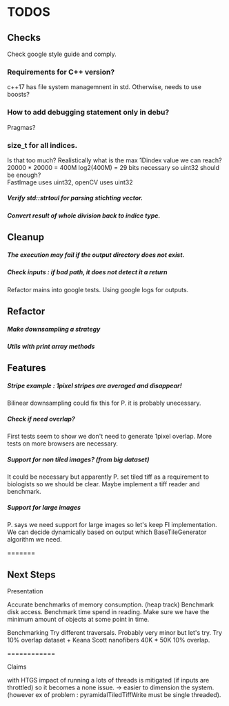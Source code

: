 # TODOS




## Checks

Check google style guide and comply.

### Requirements for C++ version?
c++17 has file system managemnent in std. Otherwise, needs to use boosts?

### How to add debugging statement only in debu?
Pragmas?

### size_t for all indices.
Is that too much? Realistically what is the max 1Dindex value we can reach?
20000 * 20000 = 400M
log2(400M) = 29 bits necessary so uint32 should be enough?  
FastImage uses uint32, openCV uses uint32

##### Verify std::strtoul for parsing stichting vector.
##### Convert result of whole division back to indice type.

## Cleanup

##### The execution may fail if the output directory does not exist.
##### Check inputs : if bad path, it does not detect it a return

Refactor mains into google tests.
Using google logs for outputs.

## Refactor 

##### Make downsampling a strategy
##### Utils with print array methods

## Features

##### Stripe example : 1pixel stripes are averaged and disappear!
Bilinear downsampling could fix this for P. it is probably unecessary.

##### Check if need overlap? 
First tests seem to show we don't need to generate 1pixel overlap.
More tests on more browsers are necessary.

##### Support for non tiled images? (from big dataset)
It could be necessary but apparently P. set tiled tiff as a requirement to biologists
so we should be clear.
Maybe implement a tiff reader and benchmark.

##### Support for large images
P. says we need support for large images so let's keep FI implementation.
We can decide dynamically based on output which BaseTileGenerator algorithm we need. 

=======

## Next Steps


Presentation

Accurate benchmarks of memory consumption. (heap track)
Benchmark disk access.
Benchmark time spend in reading.
Make sure we have the minimum amount of objects at some point in time.


Benchmarking
Try different traversals. Probably very minor but let's try.
Try 10% overlap dataset + Keana Scott nanofibers 40K * 50K 10% overlap.

============

Claims

with HTGS impact of running a lots of threads is mitigated (if inputs are throttled) so it becomes a none issue.
-> easier to dimension the system. (however ex of problem : pyramidalTiledTiffWrite must be single threaded).



